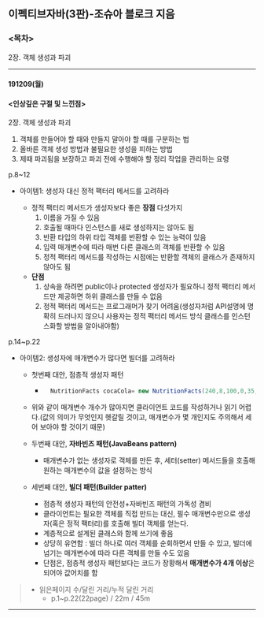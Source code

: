## 이펙티브자바(3판)-조슈아 블로크 지음

### <목차>

2장. 객체 생성과 파괴

---

#### 191209(월)

#### <인상깊은 구절 및 느낀점>

2장. 객체 생성과 파괴

1. 객체를 만들어야 할 때와 만들지 말아야 할 때를 구분하는 법
2. 올바른 객체 생성 방법과 불필요한 생성을 피하는 방법
3. 제때 파괴됨을 보장하고 파괴 전에 수행해야 할 정리 작업을 관리하는 요령

p.8~12

- 아이템1: 생성자 대신 정적 팩터리 메서드를 고려하라

  - 정적 팩터리 메서드가 생성자보다 좋은 **장점** 다섯가지
    1. 이름을 가질 수 있음
    2. 호출될 때마다 인스턴스를 새로 생성하지는 않아도 됨
    3. 반환 타입의 하위 타입 객체를 반환할 수 있는 능력이 있음
    4. 입력 매개변수에 따라 매번 다른 클래스의 객체를 반환할 수 있음
    5. 정적 팩터리 메서드를 작성하는 시점에는 반환할 객체의 클래스가 존재하지 않아도 됨
  - **단점**
    1. 상속을 하려면 public이나 protected 생성자가 필요하니 정적 팩터리 메서드만 제공하면 하위 클래스를 만들 수 없음
    2. 정적 팩터리 메서드는 프로그래머가 찾기 어려움(생성자처럼 API설명에 명확히 드러나지 않으니 사용자는 정적 팩터리 메서드 방식 클래스를 인스턴스화할 방법을 알아내야함)

p.14~p.22

- 아이템2: 생성자에 매개변수가 많다면 빌더를 고려하라

  - 첫번째 대안, 점층적 생성자 패턴
    - ```java
        NutritionFacts cocaCola= new NutritionFacts(240,8,100,0,35,27);
      ```
  - 위와 같이 매개변수 개수가 많아지면 클라이언트 코드를 작성하거나 읽기 어렵다.(값의 의미가 무엇인지 헷갈릴 것이고, 매개변수가 몇 개인지도 주의해서 세어 보아야 할 것이기 때문)

  - 두번째 대안, **자바빈즈 패턴(JavaBeans pattern)**
    - 매개변수가 없는 생성자로 객체를 만든 후, 세터(setter) 메서드들을 호출해 원하는 매개변수의 값을 설정하는 방식
  - 세번째 대안, **빌더 패턴(Builder patter)**

    - 점층적 생성자 패턴의 안전성+자바빈즈 패턴의 가독성 겸비
    - 클라이언트는 필요한 객체를 직접 만드는 대신, 필수 매개변수만으로 생성자(혹은 정적 팩터리)를 호출해 빌더 객체를 얻는다.
    - 계층적으로 설계된 클래스와 함께 쓰기에 좋음
    - 상당히 유연함 : 빌더 하나로 여러 객체를 순회하면서 만들 수 있고, 빌더에 넘기는 매개변수에 따라 다른 객체를 만들 수도 있음
    - 단점은, 점층적 생성자 패턴보다는 코드가 장황해서 **매개변수가 4개 이상**은 되어야 값어치를 함

> - 읽은페이지 수/달린 거리/누적 달린 거리<br>
>   - p.1~p.22(22page) / 22m / 45m

---
